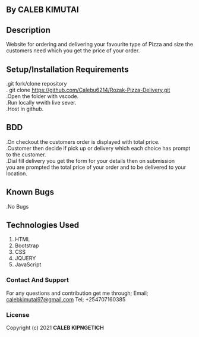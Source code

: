 ## By CALEB KIMUTAI

## Description
Website for ordering and delivering your favourite type of Pizza and size the customers need which you get the price of your order.

## Setup/Installation Requirements
.git fork/clone repository <br>
. git clone https://github.com/Calebu6214/Rozak-Pizza-Delivery.git <br>
.Open the folder with vscode.<br>
.Run locally wwith live sever.<br>
.Host in github.

## BDD
.On checkout the customers order is displayed with total price. <br>
.Customer then decide if pick up or delivery which each choice has prompt to the customer. <br>
.Dial fill delivery you get the form for your details then on submission <br>you are prompted the total price of your order and to be delivered to your location.

## Known Bugs
 .No Bugs

## Technologies Used
1. HTML
2. Bootstrap
3. CSS
4. JQUERY
5. JavaScript

### Contact And Support
For any questions and contribution get me through;
Email; calebkimutai97@gmail.com
Tel; +254707160385

### License
Copyright (c) 2021 **CALEB KIPNGETICH**